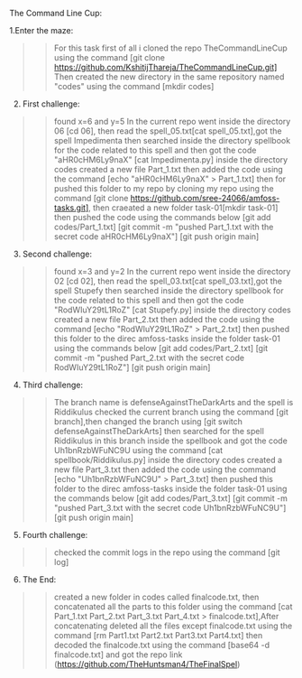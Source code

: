 The Command Line Cup:

1.Enter the maze:
>>For this task first of all i cloned the repo TheCommandLineCup using the command [git clone https://github.com/KshitijThareja/TheCommandLineCup.git]
>>Then created the new directory in the same repository named "codes" using the command [mkdir codes]

2. First challenge:
>>found x=6 and y=5 
>>In the current repo went inside the directory 06 [cd 06], then read the spell_05.txt[cat spell_05.txt],got the spell Impedimenta then searched inside the directory spellbook for the code related to this spell and then got the code "aHR0cHM6Ly9naX" [cat Impedimenta.py]
>> inside the directory codes created a new file Part_1.txt then added the code using the command [echo "aHR0cHM6Ly9naX" > Part_1.txt]
>> then for pushed this folder to my repo by cloning my repo using the command [git clone https://github.com/sree-24066/amfoss-tasks.git], then craeated a new folder task-01[mkdir task-01] then pushed the code using the commands below
[git add codes/Part_1.txt]
[git commit -m "pushed Part_1.txt with the secret code aHR0cHM6Ly9naX"]
[git push origin main]

3. Second challenge:
>>found x=3 and y=2 
>>In the current repo went inside the directory 02 [cd 02], then read the spell_03.txt[cat spell_03.txt],got the spell Stupefy then searched inside the directory spellbook for the code related to this spell and then got the code "RodWIuY29tL1RoZ" [cat Stupefy.py]
>> inside the directory codes created a new file Part_2.txt then added the code using the command [echo "RodWIuY29tL1RoZ" > Part_2.txt]
>> then pushed this folder to the direc amfoss-tasks inside the folder task-01 using the commands below
[git add codes/Part_2.txt]
[git commit -m "pushed Part_2.txt with the secret code RodWIuY29tL1RoZ"]
[git push origin main]

4. Third challenge:
>>The branch name is defenseAgainstTheDarkArts and the spell is Riddikulus
checked the current branch using the command [git branch],then changed the branch using [git switch defenseAgainstTheDarkArts]
then searched for the spell Riddikulus in this branch inside the spellbook and got the code Uh1bnRzbWFuNC9U using the command [cat spellbook/Riddikulus.py] 
>> inside the directory codes created a new file Part_3.txt then added the code using the command [echo "Uh1bnRzbWFuNC9U" > Part_3.txt]
>> then pushed this folder to the direc amfoss-tasks inside the folder task-01 using the commands below
[git add codes/Part_3.txt]
[git commit -m "pushed Part_3.txt with the secret code Uh1bnRzbWFuNC9U"]
[git push origin main]

5. Fourth challenge:
>> checked the commit logs in the repo using the command [git log]

6. The End:
>>created a new folder in codes called finalcode.txt, then concatenated all the parts to this folder using the command [cat Part_1.txt Part_2.txt Part_3.txt Part_4.txt > finalcode.txt],After concatenating deleted all the files except finalcode.txt using the command [rm Part1.txt Part2.txt Part3.txt Part4.txt]
>>then decoded the finalcode.txt using the command [base64 -d finalcode.txt] and got the repo link (https://github.com/TheHuntsman4/TheFinalSpel)





















